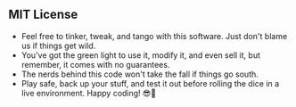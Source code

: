 ## MIT License

- Feel free to tinker, tweak, and tango with this software. Just don't blame us if things get wild. 
- You've got the green light to use it, modify it, and even sell it, but remember, it comes with no guarantees.
- The nerds behind this code won't take the fall if things go south.
- Play safe, back up your stuff, and test it out before rolling the dice in a live environment. Happy coding! 😎🚀
